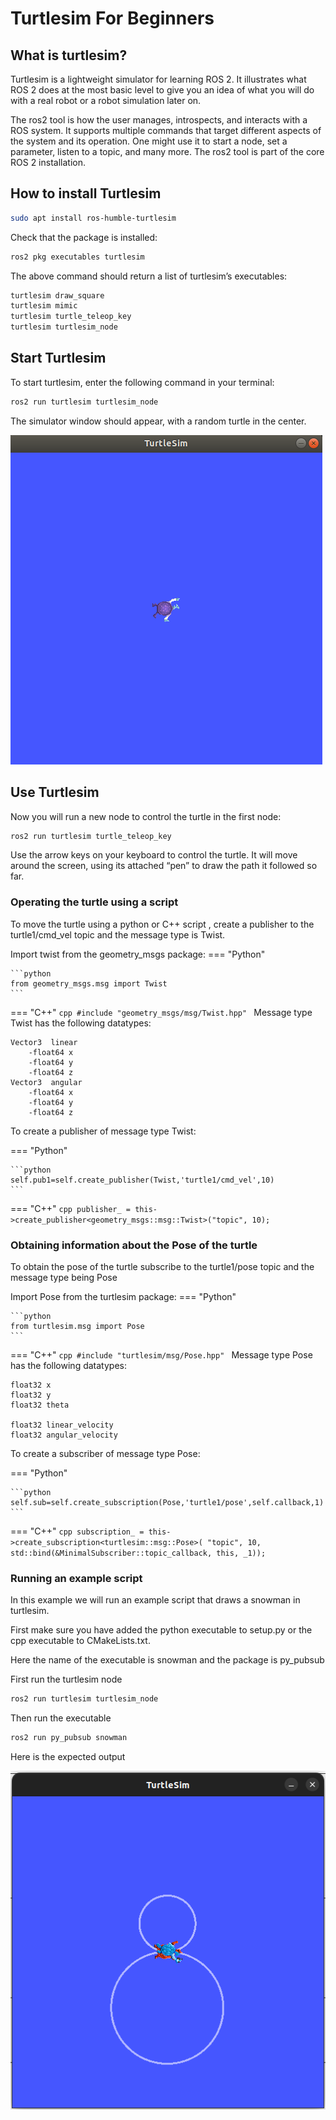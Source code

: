 # Turtlesim For Beginners

## What is turtlesim?

Turtlesim is a lightweight simulator for learning ROS 2. It illustrates what ROS 2 does at the most basic level to give you an idea of what you will do with a real robot or a robot simulation later on.

The ros2 tool is how the user manages, introspects, and interacts with a ROS system. It supports multiple commands that target different aspects of the system and its operation. One might use it to start a node, set a parameter, listen to a topic, and many more. The ros2 tool is part of the core ROS 2 installation.

## How to install Turtlesim


```bash
sudo apt install ros-humble-turtlesim
```
Check that the package is installed:

```bash
ros2 pkg executables turtlesim
```
The above command should return a list of turtlesim’s executables:

```bash
turtlesim draw_square
turtlesim mimic
turtlesim turtle_teleop_key
turtlesim turtlesim_node
```

## Start Turtlesim
To start turtlesim, enter the following command in your terminal:

```bash
ros2 run turtlesim turtlesim_node
```
The simulator window should appear, with a random turtle in the center.

![Window](assets/turtlesim/turtlesim.png)

## Use Turtlesim

Now you will run a new node to control the turtle in the first node:

```bash
ros2 run turtlesim turtle_teleop_key
```
Use the arrow keys on your keyboard to control the turtle. It will move around the screen, using its attached “pen” to draw the path it followed so far.

### Operating the turtle using a script
To move the turtle using a python or C++ script , create a publisher to the turtle1/cmd_vel topic and the message type is Twist.

Import twist from the geometry_msgs package:
=== "Python"

    ```python
    from geometry_msgs.msg import Twist
    ```
=== "C++"
    ```cpp
    #include "geometry_msgs/msg/Twist.hpp"
    ```
Message type Twist has the following datatypes:
```
Vector3  linear
    -float64 x
    -float64 y
    -float64 z
Vector3  angular
    -float64 x
    -float64 y
    -float64 z
```

To create a publisher of message type Twist:

=== "Python"

    ```python
    self.pub1=self.create_publisher(Twist,'turtle1/cmd_vel',10)
    ```
=== "C++"
    ```cpp
    publisher_ = this->create_publisher<geometry_msgs::msg::Twist>("topic", 10);
    ```

### Obtaining information about the Pose of the turtle
To obtain the pose of the turtle subscribe to the turtle1/pose topic and the message type being Pose

Import Pose from the turtlesim package:
=== "Python"

    ```python
    from turtlesim.msg import Pose
    ```
=== "C++"
    ```cpp
    #include "turtlesim/msg/Pose.hpp"
    ```
Message type Pose has the following datatypes:
```
float32 x
float32 y
float32 theta

float32 linear_velocity
float32 angular_velocity
```

To create a subscriber of message type Pose:

=== "Python"

    ```python
    self.sub=self.create_subscription(Pose,'turtle1/pose',self.callback,1)
    ```
=== "C++"
    ```cpp
    subscription_ = this->create_subscription<turtlesim::msg::Pose>(
      "topic", 10, std::bind(&MinimalSubscriber::topic_callback, this, _1));
    ```

### Running an example script
In this example we will run an example script that draws a snowman in turtlesim.

First make sure you have added the python executable to setup.py or the cpp executable to CMakeLists.txt.

Here the name of the executable is snowman and the package is py_pubsub

First run the turtlesim node
```bash
ros2 run turtlesim turtlesim_node
```

Then run the executable
```bash
ros2 run py_pubsub snowman
```
Here is the expected output

![Snowman](assets/turtlesim/snowman.png)
